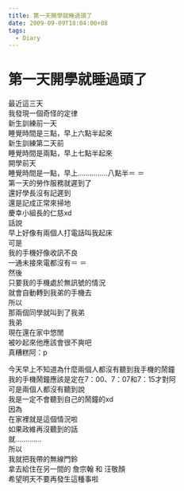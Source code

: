 ```yaml
---
title: 第一天開學就睡過頭了
date: 2009-09-09T18:04:00+08
tags:
  - Diary
---
```

# 第一天開學就睡過頭了

最近這三天  
我發現一個奇怪的定律  
新生訓練前一天  
睡覺時間是三點，早上六點半起來  
新生訓練第二天前  
睡覺時間是兩點，早上七點半起來  
開學前天  
睡覺時間是一點，早上...............八點半＝ ＝  
第一天的勞作服務就遲到了  
還好學長沒有記遲到  
還是記成正常來掃地  
慶幸小組長的仁慈xd  
話說  
早上好像有兩個人打電話叫我起床  
可是  
我的手機好像收訊不良  
一通未接來電都沒有＝ ＝  
然後  
只要我的手機處於無訊號的情況  
就會自動轉到我弟的手機去  
所以  
那兩個同學就叫到了我弟  
我弟  
現在還在家中悠閒  
被吵起來他應該會很不爽吧  
真糟糕阿：p  
  
今天早上不知道為什麼兩個人都沒有聽到我手機的鬧鐘  
我的手機鬧鐘應該是定在7：00、7：07和7：15才對阿  
可是兩個人都沒有聽到說  
我是一定不會聽到自己的鬧鐘的xd  
因為  
在家裡就是這個情況啦  
如果政維再沒聽到的話  
就.............  
所以  
我就把我帶的無線門鈴  
拿去給住在另一間的 詹宗翰 和 汪敬顏  
希望明天不要再發生這種事啦
